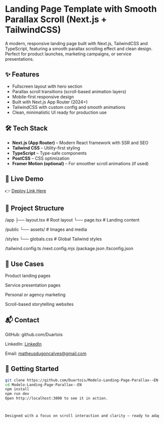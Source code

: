 # Landing Page Template with Smooth Parallax Scroll (Next.js + TailwindCSS)

A modern, responsive landing page built with Next.js, TailwindCSS and TypeScript, featuring a smooth parallax scrolling effect and clean design. Perfect for product launches, marketing campaigns, or service presentations.

## ✨ Features

- Fullscreen layout with hero section
- Parallax scroll transitions (scroll-based animation layers)
- Mobile-first responsive design
- Built with Next.js App Router (2024+)
- TailwindCSS with custom config and smooth animations
- Clean, minimalistic UI ready for production use

## 🛠️ Tech Stack

- **Next.js (App Router)** – Modern React framework with SSR and SEO
- **Tailwind CSS** – Utility-first styling
- **TypeScript** – Type-safe components
- **PostCSS** – CSS optimization
- **Framer Motion (optional)** – For smoother scroll animations (if used)

## 🔗 Live Demo

👉 [Deploy Link Here](https://your-demo-link.vercel.app)

## 📁 Project Structure

/app
├── layout.tsx # Root layout
└── page.tsx # Landing content

/public
└── assets/ # Images and media

/styles
└── globals.css # Global Tailwind styles

/tailwind.config.ts
/next.config.mjs
/package.json
/tsconfig.json


## 💼 Use Cases
Product landing pages

Service presentation pages

Personal or agency marketing

Scroll-based storytelling websites

## 📬 Contact
GitHub: github.com/Duartois

LinkedIn: [LinkedIn](https://www.linkedin.com/in/matheusduartegoncalves/)

Email: matheusdugoncalves@gmail.com


## 🚀 Getting Started

```bash
git clone https://github.com/Duartois/Modelo-Landing-Page-Parallax--EN.git
cd Modelo-Landing-Page-Parallax--EN
npm install
npm run dev
Open http://localhost:3000 to see it in action.



Designed with a focus on scroll interaction and clarity — ready to adapt to any product or service.

